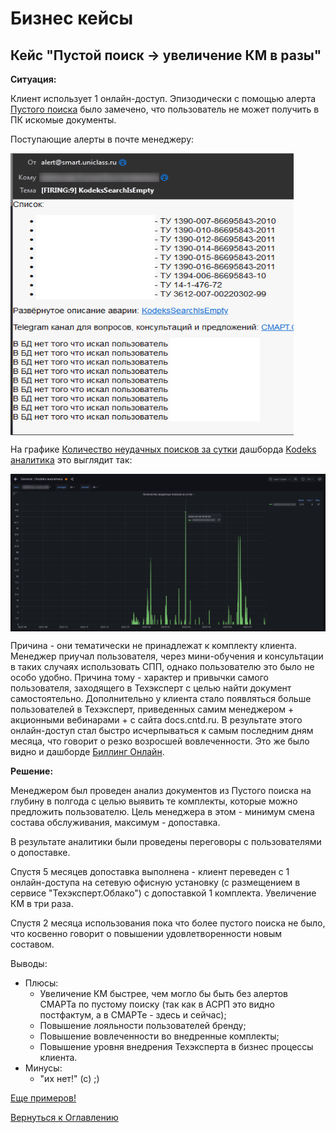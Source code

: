# Бизнес кейсы

## Кейс "Пустой поиск -> увеличение КМ в разы"

**Ситуация:**

Клиент использует 1 онлайн-доступ.
Эпизодически с помощью алерта [Пустого поиска](http://smart.uniclass.ru/docs/errors/KodeksSearchIsEmpty.md) было замечено, 
что пользователь не может получить в ПК искомые документы.

Поступающие алерты в почте менеджеру:

<img src="img/smart-real-cases/search-empty-mail.png" alt="Алерт в почту на пустой поиск" align=top>

На графике [Количество неудачных поисков за сутки](082-kodeks-analytics.md#количество-неудачных-поисков-за-сутки) 
дашборда [Kodeks аналитика](082-kodeks-analytics.md) это выглядит так:

<img src="img/smart real cases/search empty_dashboard.png" alt="Пустой поиск на графике" align=top>

Причина - они тематически не принадлежат к комплекту клиента.
Менеджер приучал пользователя, через мини-обучения и консультации в таких случаях использовать СПП, однако пользователю это было не особо удобно.
Причина тому - характер и привычки самого пользователя, заходящего в Техэксперт с целью найти документ самостоятельно.
Дополнительно у клиента стало появляться больше пользователей в Техэксперт, приведенных самим менеджером + акционными вебинарами + с сайта docs.cntd.ru.
В результате этого онлайн-доступ стал быстро исчерпываться к самым последним дням месяца, что говорит о резко возросшей вовлеченности.
Это же было видно и дашборде [Биллинг Онлайн](083-billing-online.md).

**Решение:**

Менеджером был проведен анализ документов из Пустого поиска на глубину в полгода с целью выявить те комплекты, которые можно предложить пользователю.
Цель менеджера в этом - минимум смена состава обслуживания, максимум - допоставка.

В результате аналитики были проведены переговоры с пользователями о допоставке.

Спустя 5 месяцев допоставка выполнена - клиент переведен с 1 онлайн-доступа на сетевую офисную установку (с размещением в сервисе "Техэксперт.Облако") с допоставкой 1 комплекта.
Увеличение КМ в три раза.

Спустя 2 месяца использования пока что более пустого поиска не было, что косвенно говорит о повышении удовлетворенности новым составом.

Выводы:
- Плюсы:
  - Увеличение КМ быстрее, чем могло бы быть без алертов СМАРТа по пустому поиску (так как в АСРП это видно постфактум, а в СМАРТе - здесь и сейчас);
  - Повышение лояльности пользователей бренду;
  - Повышение вовлеченности во внедренные комплекты;
  - Повышение уровня внедрения Техэксперта в бизнес процессы клиента.
- Минусы:
  - "их нет!" (с) ;)

[Еще примеров!](103-smart-real-cases-4.md)

[Вернуться к Оглавлению](Readme.md)
